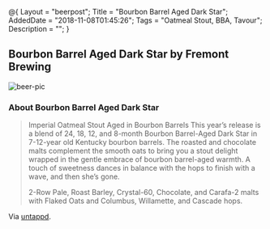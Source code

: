 @{
    Layout = "beerpost";
    Title = "Bourbon Barrel Aged Dark Star";
    AddedDate = "2018-11-08T01:45:26";
    Tags = "Oatmeal Stout, BBA, Tavour";
    Description = "";
}

## Bourbon Barrel Aged Dark Star by Fremont Brewing

![beer-pic]

### About Bourbon Barrel Aged Dark Star

> Imperial Oatmeal Stout Aged in Bourbon Barrels
This year’s release is a blend of 24, 18, 12, and 8-month Bourbon Barrel-Aged Dark Star in 7-12-year old Kentucky bourbon barrels. The roasted and chocolate malts complement the smooth oats to bring you a stout delight wrapped in the gentle embrace of bourbon barrel-aged warmth. A touch of sweetness dances in balance with the hops to finish with a wave, and then she’s gone.
>
>2-Row Pale, Roast Barley, Crystal-60, Chocolate, and Carafa-2 malts with Flaked Oats and Columbus, Willamette, and Cascade hops.

Via [untappd][untappd-url].

[untappd-url]: <https://untappd.com/b/fremont-brewing-bourbon-barrel-aged-dark-star-2018/2879882>
[beer-pic]: https://jasonpowley.com/assets/img/2018-11-08-bourbon-barrel-aged-dark-star.jpeg "Bourbon Barrel Aged Dark Star by Fremont Brewing"

